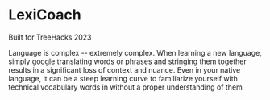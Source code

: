 # LexiCoach
 Built for TreeHacks 2023
 
 Language is complex -- extremely complex. When learning a new language, simply google translating words or phrases and stringing them together results in a significant loss of context and nuance. Even in your native language, it can be a steep learning curve to familiarize yourself with technical vocabulary words in without a proper understanding of them
